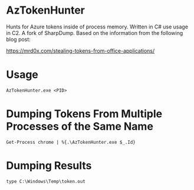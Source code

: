 # AzTokenHunter
Hunts for Azure tokens inside of process memory. Written in C# use usage in C2. A fork of SharpDump. Based on the information from the following blog post:

https://mrd0x.com/stealing-tokens-from-office-applications/

# Usage
```
AzTokenHunter.exe <PID>
```

# Dumping Tokens From Multiple Processes of the Same Name
```
Get-Process chrome | %{.\AzTokenHunter.exe $_.Id}
```

# Dumping Results
```
type C:\Windows\Temp\token.out
```
